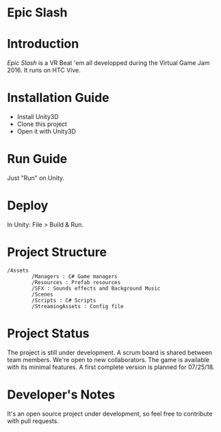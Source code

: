 Epic Slash
=====================

# Introduction

*Epic Slash* is a VR Beat 'em all developped during the Virtual Game Jam 2016. It runs on HTC Vive.


# Installation Guide

- Install Unity3D
- Clone this project
- Open it with Unity3D

# Run Guide

Just "Run" on Unity.

# Deploy

In Unity: File > Build & Run.

# Project Structure
```
/Assets
        /Managers : C# Game managers
        /Resources : Prefab resources
        /SFX : Sounds effects and Background Music
        /Scenes
        /Scripts : C# Scripts
        /StreamingAssets : Config file
```
# Project Status

The project is still under development. A scrum board is shared between team members. We're open to new collaborators.
The game is available with its minimal features. A first complete version is planned for 07/25/18.

# Developer's Notes

It's an open source project under development, so feel free to contribute with pull requests.
